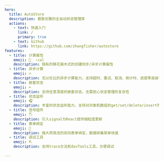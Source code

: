 ```yaml
---
hero:
  title: AutoStore
  description: 极致优雅的全自动状态管理库
  actions:
    - text: 快速入门
      link: /
      primary: true
    - text: Github
      link: https://github.com/zhangfisher/autostore
features:
  - title: 计算属性
    emoji: 💎  :cal
    description: 独有的移花接木式的创建同步/异步计算属性    
  - title: 异步计算
    emoji: 🔥
    description: 无以伦比的异步计算能力，支持超时、重试、取消、倒计时、进度等高级特性
  - title: 嵌套状态
    emoji: ☂️
    description: 支持任意深度的嵌套状态，无需担心状态管理的复杂性
  - title: 状态监听
    emoji: 🎧
    description: 丰富的状态监听能力，支持对对象和数组的get/set/delete/insert等操作监听
  - title: 信号组件
    emoji: 🖐️
    description: 引入signal为React提供细粒度更新
  - title: 表单绑定
    emoji: 🚀
    description: 强大而简洁的双向表单绑定，数据收集简单快速
  - title: 调试工具
    emoji: ⛏️
    description: 支持trace方法和devTools工具，方便调试
        
---
```

 

